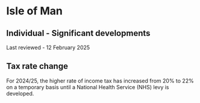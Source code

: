 # Isle of Man
## Individual - Significant developments
Last reviewed - 12 February 2025
## Tax rate change
For 2024/25, the higher rate of income tax has increased from 20% to 22% on a temporary basis until a National Health Service (NHS) levy is developed.
